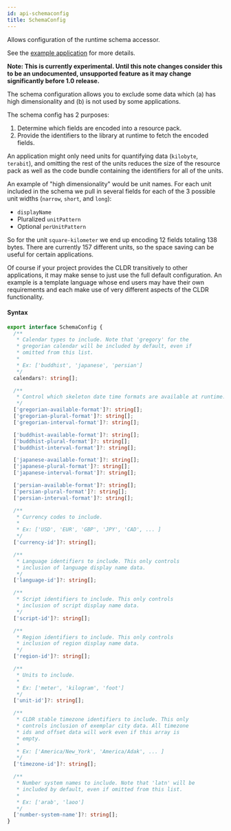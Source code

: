 ```yaml
---
id: api-schemaconfig
title: SchemaConfig
---
```


Allows configuration of the runtime schema accessor.

See the [example application](https://github.com/phensley/cldr-engine-customization-example) for more details.

**Note: This is currently experimental. Until this note changes consider this to be an undocumented, unsupported feature as it may change significantly before 1.0 release.**

The schema configuration allows you to exclude some data which (a) has high dimensionality and (b) is not used by some applications.

The schema config has 2 purposes:
 1. Determine which fields are encoded into a resource pack.
 2. Provide the identifiers to the library at runtime to fetch the encoded fields.

An application might only need units for quantifying data (`kilobyte`, `terabit`), and omitting the rest of the units reduces the size of the resource pack as well as the code bundle containing the identifiers for all of the units.

An example of "high dimensionality" would be unit names. For each unit included in the schema we pull in several fields for each of the 3 possible unit widths (`narrow`, `short`, and `long`):
 * `displayName`
 * Pluralized `unitPattern`
 * Optional `perUnitPattern`

So for the unit `square-kilometer` we end up encoding 12 fields totaling 138 bytes. There are currently 157 different units, so the space saving can be useful for certain applications.

Of course if your project provides the CLDR transitively to other applications, it may make sense to just use the full default configuration. An example is a template language whose end users may have their own requirements and each make use of very different aspects of the CLDR functionality.


#### Syntax


```typescript
export interface SchemaConfig {
  /**
   * Calendar types to include. Note that 'gregory' for the
   * gregorian calendar will be included by default, even if
   * omitted from this list.
   *
   * Ex: ['buddhist', 'japanese', 'persian']
   */
  calendars?: string[];

  /**
   * Control which skeleton date time formats are available at runtime.
   */
  ['gregorian-available-format']?: string[];
  ['gregorian-plural-format']?: string[];
  ['gregorian-interval-format']?: string[];

  ['buddhist-available-format']?: string[];
  ['buddhist-plural-format']?: string[];
  ['buddhist-interval-format']?: string[];

  ['japanese-available-format']?: string[];
  ['japanese-plural-format']?: string[];
  ['japanese-interval-format']?: string[];

  ['persian-available-format']?: string[];
  ['persian-plural-format']?: string[];
  ['persian-interval-format']?: string[];

  /**
   * Currency codes to include.
   *
   * Ex: ['USD', 'EUR', 'GBP', 'JPY', 'CAD', ... ]
   */
  ['currency-id']?: string[];

  /**
   * Language identifiers to include. This only controls
   * inclusion of language display name data.
   */
  ['language-id']?: string[];

  /**
   * Script identifiers to include. This only controls
   * inclusion of script display name data.
   */
  ['script-id']?: string[];

  /**
   * Region identifiers to include. This only controls
   * inclusion of region display name data.
   */
  ['region-id']?: string[];

  /**
   * Units to include.
   *
   * Ex: ['meter', 'kilogram', 'foot']
   */
  ['unit-id']?: string[];

  /**
   * CLDR stable timezone identifiers to include. This only
   * controls inclusion of exemplar city data. All timezone
   * ids and offset data will work even if this array is
   * empty.
   *
   * Ex: ['America/New_York', 'America/Adak', ... ]
   */
  ['timezone-id']?: string[];

  /**
   * Number system names to include. Note that 'latn' will be
   * included by default, even if omitted from this list.
   *
   * Ex: ['arab', 'laoo']
   */
  ['number-system-name']?: string[];
}
```
